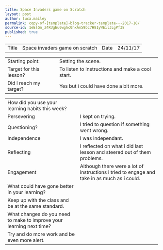 ```yaml
---
title: Space Invaders game on Scratch
layout: post
author: luca.mailey
permalink: copy-of-[template]-blog-tracker-template---2017-18/
source-id: 1eElGn_Z4RUgEu0wghc0hxAn59bc7H81yWEilJLgPf38
published: true
---
```

<table>
  <tr>
    <td>Title</td>
    <td>Space invaders game on scratch</td>
    <td>Date</td>
    <td>24/11/17</td>
  </tr>
</table>


<table>
  <tr>
    <td>Starting point:</td>
    <td>Setting the scene.</td>
  </tr>
  <tr>
    <td>Target for this lesson?</td>
    <td>To listen to instructions and make a cool start. </td>
  </tr>
  <tr>
    <td>Did I reach my target? </td>
    <td>Yes but i could have done a bit more.</td>
  </tr>
</table>


<table>
  <tr>
    <td>How did you use your learning habits this week?</td>
    <td></td>
  </tr>
  <tr>
    <td>Persevering</td>
    <td>I kept on trying. </td>
  </tr>
  <tr>
    <td>Questioning?</td>
    <td>I tried to question if something went wrong.</td>
  </tr>
  <tr>
    <td>Independence</td>
    <td>I was independant. </td>
  </tr>
  <tr>
    <td>Reflecting</td>
    <td>I reflected on what i did last lesson and steered out of them problems.</td>
  </tr>
  <tr>
    <td>Engagement</td>
    <td>Although there were a lot of instructions i tried to engage and take in as much as i could.</td>
  </tr>
  <tr>
    <td>What could have gone better in your learning?</td>
    <td></td>
  </tr>
  <tr>
    <td>Keep up with the class and be at the same standard.</td>
    <td></td>
  </tr>
  <tr>
    <td>What changes do you need to make to improve your learning next time?</td>
    <td></td>
  </tr>
  <tr>
    <td>Try and do more work and be even more alert.







</td>
    <td></td>
  </tr>
</table>


